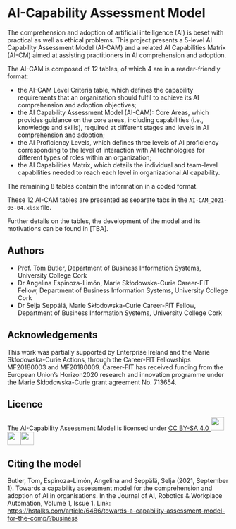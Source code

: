 # AI-Capability Assessment Model
The comprehension and adoption of artificial intelligence (AI) is beset with practical as well as ethical problems. This project presents a 5-level AI Capability Assessment Model (AI-CAM) and a related AI Capabilities Matrix (AI-CM) aimed at assisting practitioners in AI comprehension and adoption. 

The AI-CAM is composed of 12 tables, of which 4 are in a reader-friendly format:

- the AI-CAM Level Criteria table, which defines the capability requirements that an organization should fulfil to achieve its AI comprehension and adoption objectives;
- the AI Capability Assessment Model (AI-CAM): Core Areas, which provides guidance on the core areas, including capabilities (i.e., knowledge and skills), required at different stages and levels in AI comprehension and adoption;
- the AI Proficiency Levels, which defines three levels of AI proficiency corresponding to the level of interaction with AI technologies for different types of roles within an organization;
- the AI Capabilities Matrix, which details the individual and team-level capabilities needed to reach each level in organizational AI capability.

The remaining 8 tables contain the information in a coded format.

These 12 AI-CAM tables are presented as separate tabs in the `AI-CAM_2021-03-04.xlsx` file.

Further details on the tables, the development of the model and its motivations can be found in [TBA].

## Authors
- Prof. Tom Butler, Department of Business Information Systems, University College Cork
- Dr Angelina Espinoza-Limón, Marie Skłodowska-Curie Career-FIT Fellow, Department of Business Information Systems, University College Cork
- Dr Selja Seppälä, Marie Skłodowska-Curie Career-FIT Fellow, Department of Business Information Systems, University College Cork

## Acknowledgements
This work was partially supported by Enterprise Ireland and the Marie Skłodowska-Curie Actions, through the Career-FIT Fellowships MF20180003 and MF20180009.
Career-FIT has received funding from the European Union’s Horizon2020 research and innovation programme under the Marie Skłodowska-Curie grant agreement No. 713654.

## Licence
<span property="dct:title">The AI-Capability Assessment Model</span> is licensed under [CC BY-SA 4.0 <img width="30" src="https://mirrors.creativecommons.org/presskit/icons/cc.svg?ref=chooser-v1"/><img width="30" src="https://mirrors.creativecommons.org/presskit/icons/by.svg?ref=chooser-v1"/><img width="30" src="https://mirrors.creativecommons.org/presskit/icons/sa.svg?ref=chooser-v1"/>](http://creativecommons.org/licenses/by-sa/4.0/?ref=chooser-v1)

## Citing the model
Butler, Tom, Espinoza-Limón, Angelina and Seppälä, Selja (2021, September 1). Towards a capability assessment model for the comprehension and adoption of AI in organisations. In the Journal of AI, Robotics & Workplace Automation, Volume 1, Issue 1.
Link: https://hstalks.com/article/6486/towards-a-capability-assessment-model-for-the-comp/?business
